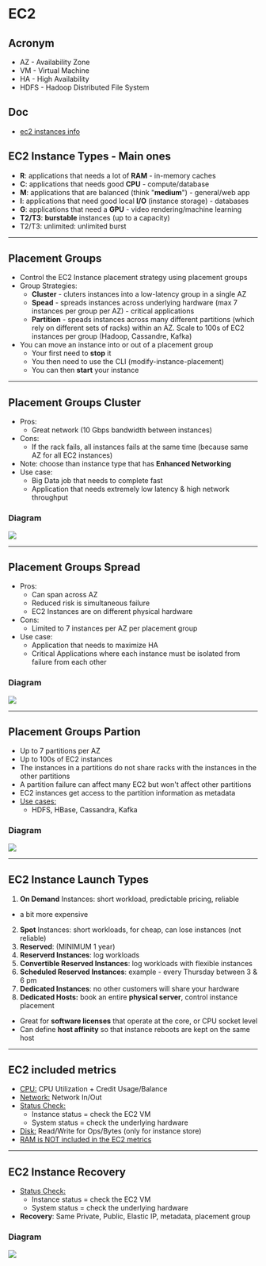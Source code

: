 # EC2

## Acronym
* AZ - Availability Zone
* VM - Virtual Machine
* HA - High Availability
* HDFS - Hadoop Distributed File System 

## Doc
* [ec2 instances info](https://www.ec2instances.info/)

## EC2 Instance Types - Main ones
* **R**: applications that needs a lot of **RAM** - in-memory caches
* **C**: applications that needs good **CPU** - compute/database
* **M**: applications that are balanced (think "**medium**") - general/web app
* **I**: applications that need good local **I/O** (instance storage) - databases
* **G**: applications that need a **GPU** - video rendering/machine learning
* **T2/T3**: **burstable** instances (up to a capacity)
* T2/T3: unlimited: unlimited burst

---

## Placement Groups
* Control the EC2 Instance placement strategy using placement groups
* Group Strategies:
  * **Cluster** - cluters instances into a low-latency group in a single AZ
  * **Spead** - spreads instances across underlying hardware (max 7 instances per group per AZ) - critical applications
  * **Partition** - speads instances across many different partitions (which rely on different sets of racks) within an AZ. Scale to 100s of EC2 instances per group (Hadoop, Cassandre, Kafka)
* You can move an instance into or out of a placement group
  * Your first need to **stop** it
  * You then need to use the CLI (modify-instance-placement)
  * You can then **start** your instance

---

## Placement Groups Cluster
* Pros:
  * Great network (10 Gbps bandwidth between instances)
* Cons:
  * If the rack fails, all instances fails at the same time (because same AZ for all EC2 instances)
* Note: choose than instance type that has **Enhanced Networking**
* Use case:
  * Big Data job that needs to complete fast
  * Application that needs extremely low latency & high network throughput

### Diagram
[<img src="https://i.imgur.com/hkRht7X.png">](https://i.imgur.com/hkRht7X.png)

---

## Placement Groups Spread
* Pros:
  * Can span across AZ
  * Reduced risk is simultaneous failure
  * EC2 Instances are on different physical hardware
* Cons:
  * Limited to 7 instances per AZ per placement group
* Use case:
  * Application that needs to maximize HA
  * Critical Applications where each instance must be isolated from failure from each other

### Diagram
[<img src="https://i.imgur.com/iX7G36z.png">](https://i.imgur.com/iX7G36z.png)

---

## Placement Groups Partion
* Up to 7 partitions per AZ
* Up to 100s of EC2 instances
* The instances in a partitions do not share racks with the instances in the other partitions
* A partition failure can affect many EC2 but won't affect other partitions
* EC2 instances get access to the partition information as metadata
* <ins>Use cases:</ins>
  * HDFS, HBase, Cassandra, Kafka

### Diagram
[<img src="https://i.imgur.com/VR1Gf10.png">](https://i.imgur.com/VR1Gf10.png)

---

## EC2 Instance Launch Types
1) **On Demand** Instances: short workload, predictable pricing, reliable
  * a bit more expensive
2) **Spot** Instances: short workloads, for cheap, can lose instances (not reliable)
3) **Reserved**: (MINIMUM 1 year)
  1) **Reserverd Instances**: log workloads
  2) **Convertible Reserved Instances**: log workloads with flexible instances
  3) **Scheduled Reserved Instances**: example - every Thursday between 3 & 6 pm
4) **Dedicated Instances**: no other customers will share your hardware
5) **Dedicated Hosts:** book an entire **physical server**, control instance placement
  * Great for **software licenses** that operate at the core, or CPU socket level
  * Can define **host affinity** so that instance reboots are kept on the same host
  
---

## EC2 included metrics
* <ins>CPU:</ins> CPU Utilization + Credit Usage/Balance
* <ins>Network:</ins> Network In/Out
* <ins>Status Check:</ins>
  * Instance status = check the EC2 VM
  * System status = check the underlying hardware
* <ins>Disk:</ins> Read/Write for Ops/Bytes (only for instance store)
* <ins>RAM is NOT included in the EC2 metrics</ins>

---

## EC2 Instance Recovery
* <ins>Status Check:</ins>
  * Instance status = check the EC2 VM
  * System status = check the underlying hardware
* **Recovery**: Same Private, Public, Elastic IP, metadata, placement group

### Diagram
[<img src="https://i.imgur.com/79cH2gI.png">](https://i.imgur.com/79cH2gI.png)
